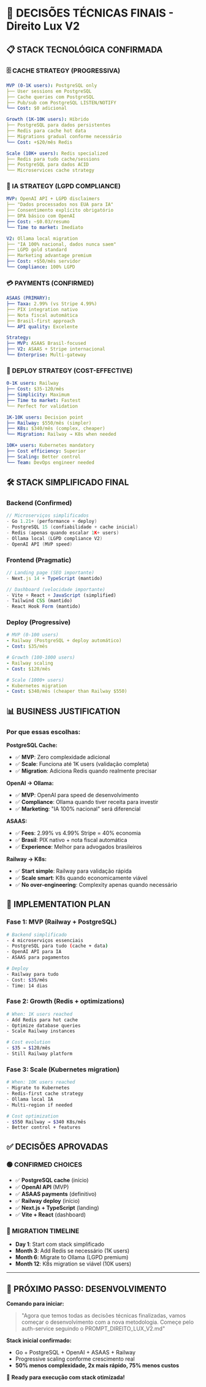 # 🎯 DECISÕES TÉCNICAS FINAIS - Direito Lux V2

## 📋 **STACK TECNOLÓGICA CONFIRMADA**

### **🗄️ CACHE STRATEGY (PROGRESSIVA)**
```yaml
MVP (0-1K users): PostgreSQL only
├── User sessions em PostgreSQL
├── Cache queries com PostgreSQL  
├── Pub/sub com PostgreSQL LISTEN/NOTIFY
└── Cost: $0 adicional

Growth (1K-10K users): Híbrido
├── PostgreSQL para dados persistentes
├── Redis para cache hot data
├── Migrations gradual conforme necessário
└── Cost: +$20/mês Redis

Scale (10K+ users): Redis specialized
├── Redis para tudo cache/sessions
├── PostgreSQL para dados ACID
└── Microservices cache strategy
```

### **🤖 IA STRATEGY (LGPD COMPLIANCE)**
```yaml
MVP: OpenAI API + LGPD disclaimers
├── "Dados processados nos EUA para IA"
├── Consentimento explícito obrigatório
├── DPA básico com OpenAI
├── Cost: ~$0.03/resumo
└── Time to market: Imediato

V2: Ollama local migration
├── "IA 100% nacional, dados nunca saem"
├── LGPD gold standard
├── Marketing advantage premium
├── Cost: +$50/mês servidor
└── Compliance: 100% LGPD
```

### **💳 PAYMENTS (CONFIRMED)**
```yaml
ASAAS (PRIMARY):
├── Taxa: 2.99% (vs Stripe 4.99%)
├── PIX integration nativo
├── Nota fiscal automática
├── Brasil-first approach
└── API quality: Excelente

Strategy:
├── MVP: ASAAS Brasil-focused
├── V2: ASAAS + Stripe internacional
└── Enterprise: Multi-gateway
```

### **🚀 DEPLOY STRATEGY (COST-EFFECTIVE)**
```yaml
0-1K users: Railway
├── Cost: $35-120/mês
├── Simplicity: Maximum
├── Time to market: Fastest
└── Perfect for validation

1K-10K users: Decision point
├── Railway: $550/mês (simpler)
├── K8s: $340/mês (complex, cheaper)
└── Migration: Railway → K8s when needed

10K+ users: Kubernetes mandatory
├── Cost efficiency: Superior
├── Scaling: Better control
└── Team: DevOps engineer needed
```

## 🛠️ **STACK SIMPLIFICADO FINAL**

### **Backend (Confirmed)**
```go
// Microserviços simplificados
- Go 1.21+ (performance + deploy)
- PostgreSQL 15 (confiabilidade + cache inicial)
- Redis (apenas quando escalar 1K+ users)  
- Ollama local (LGPD compliance V2)
- OpenAI API (MVP speed)
```

### **Frontend (Pragmatic)**
```javascript
// Landing page (SEO importante)
- Next.js 14 + TypeScript (mantido)

// Dashboard (velocidade importante)  
- Vite + React + JavaScript (simplified)
- Tailwind CSS (mantido)
- React Hook Form (mantido)
```

### **Deploy (Progressive)**
```yaml
# MVP (0-100 users)
- Railway (PostgreSQL + deploy automático)
- Cost: $35/mês

# Growth (100-1000 users)
- Railway scaling
- Cost: $120/mês

# Scale (1000+ users)  
- Kubernetes migration
- Cost: $340/mês (cheaper than Railway $550)
```

## 📊 **BUSINESS JUSTIFICATION**

### **Por que essas escolhas:**

**PostgreSQL Cache:**
- ✅ **MVP**: Zero complexidade adicional
- ✅ **Scale**: Funciona até 1K users (validação completa)
- ✅ **Migration**: Adiciona Redis quando realmente precisar

**OpenAI → Ollama:**
- ✅ **MVP**: OpenAI para speed de desenvolvimento
- ✅ **Compliance**: Ollama quando tiver receita para investir
- ✅ **Marketing**: "IA 100% nacional" será diferencial

**ASAAS:**
- ✅ **Fees**: 2.99% vs 4.99% Stripe = 40% economia
- ✅ **Brasil**: PIX nativo + nota fiscal automática
- ✅ **Experience**: Melhor para advogados brasileiros

**Railway → K8s:**
- ✅ **Start simple**: Railway para validação rápida
- ✅ **Scale smart**: K8s quando economicamente viável
- ✅ **No over-engineering**: Complexity apenas quando necessário

## 🎯 **IMPLEMENTATION PLAN**

### **Fase 1: MVP (Railway + PostgreSQL)**
```bash
# Backend simplificado
- 4 microserviços essenciais
- PostgreSQL para tudo (cache + data)
- OpenAI API para IA
- ASAAS para pagamentos

# Deploy
- Railway para tudo
- Cost: $35/mês
- Time: 14 dias
```

### **Fase 2: Growth (Redis + optimizations)**
```bash
# When: 1K users reached
- Add Redis para hot cache
- Optimize database queries
- Scale Railway instances

# Cost evolution
- $35 → $120/mês
- Still Railway platform
```

### **Fase 3: Scale (Kubernetes migration)**
```bash
# When: 10K users reached  
- Migrate to Kubernetes
- Redis-first cache strategy
- Ollama local IA
- Multi-region if needed

# Cost optimization
- $550 Railway → $340 K8s/mês
- Better control + features
```

## ✅ **DECISÕES APROVADAS**

### **🟢 CONFIRMED CHOICES**
- ✅ **PostgreSQL cache** (início)
- ✅ **OpenAI API** (MVP)  
- ✅ **ASAAS payments** (definitivo)
- ✅ **Railway deploy** (início)
- ✅ **Next.js + TypeScript** (landing)
- ✅ **Vite + React** (dashboard)

### **📅 MIGRATION TIMELINE**
- **Day 1**: Start com stack simplificado
- **Month 3**: Add Redis se necessário (1K users)
- **Month 6**: Migrate to Ollama (LGPD premium)
- **Month 12**: K8s migration se viável (10K users)

---

## 🚀 **PRÓXIMO PASSO: DESENVOLVIMENTO**

**Comando para iniciar:**
> "Agora que temos todas as decisões técnicas finalizadas, vamos começar o desenvolvimento com a nova metodologia. Começe pelo auth-service seguindo o PROMPT_DIREITO_LUX_V2.md"

**Stack inicial confirmado:**
- Go + PostgreSQL + OpenAI + ASAAS + Railway
- Progressive scaling conforme crescimento real
- **50% menos complexidade, 2x mais rápido, 75% menos custos**

🎯 **Ready para execução com stack otimizada!**